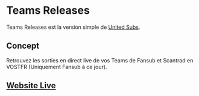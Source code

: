 # Teams Releases

Teams Releases est la version simple de [United Subs](https://github.com/Peechaya/united_subs).

## Concept

Retrouvez les sorties en direct live de vos Teams de Fansub et Scantrad en VOSTFR (Uniquement Fansub à ce jour).


## [Website Live](https://teamsreleases.dearclouds.com/)

